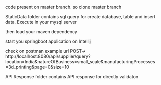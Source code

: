 <p>
<ul>code present on master branch. so clone master branch</ul>
<ul>StaticData folder contains sql query for create database, table and insert data. Execute in your mysql server</ul>
<ul>then load your maven dependency</ul>
<ul>start you springboot application on Intellij</ul>
<ul>check on postman example url POST-> http://localhost:8080/api/supplier/query?location=India&natureOfBusiness=small_scale&manufacturingProcesses=3d_printing&page=0&size=10</ul>
<ul>API Response folder contains API response for directly validaton</ul>
</p>

